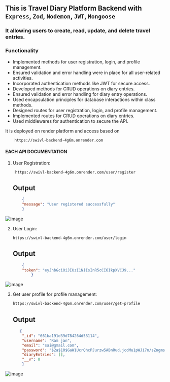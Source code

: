 ## This is Travel Diary Platform Backend with `Express`, `Zod`, `Nodemon`, `JWT`, `Mongoose`

### It allowing users to create, read, update, and delete travel entries.

### Functionality 
- Implemented methods for user registration, login, and profile management.
- Ensured validation and error handling were in place for all user-related activities.
- Incorporated authentication methods like JWT for secure access.
- Developed methods for CRUD operations on diary entries.
- Ensured validation and error handling for diary entry operations.
- Used encapsulation principles for database interactions within class methods.
- Designed routes for user registration, login, and profile management.
- Implemented routes for CRUD operations on diary entries.
- Used middlewares for authentication to secure the API.


It is deployed on render platform and access based on
```bash
    https://swivl-backend-4g6m.onrender.com
```

#### EACH API DOCUMENTATION

1. User Registration:

   ```bash
    https://swivl-backend-4g6m.onrender.com/user/register
   ```
   ## Output
    ```json
        {
        "message": "User registered successfully"
        }
      ```
![image](https://github.com/Saivaraprasad48/swivl_back/assets/93783719/7caf1c4e-279d-4d52-a33f-f63ec64df7cf)

2. User Login:
   ```bash
   https://swivl-backend-4g6m.onrender.com/user/login
   ```
   ## Output
    ```json
        {
        "token": "eyJhbGciOiJIUzI1NiIsInR5cCI6IkpXVCJ9..."
            }
      ```
![image](https://github.com/Saivaraprasad48/swivl_back/assets/93783719/f081b2ec-3659-4cb5-b64f-0df8c92f4699)

3. Get user profile for profile management:
   ```bash
   https://swivl-backend-4g6m.onrender.com/user/get-profile
   ```
   ## Output
    ```json
       {
        "_id": "661ba191d39d784264d53114",
        "username": "Ram jan",
        "email": "sai@gmail.com",
        "password": "$2a$10$GaW1UcrQhcPJurzw5ABnRud.jcdMu1pWJi7n/sZngmsEpQueaRmPu",
        "diaryEntries": [],
        "__v": 0
        }
      ```
![image](https://github.com/Saivaraprasad48/swivl_back/assets/93783719/16614226-2263-4d15-9114-d6b1d441c4f4)
